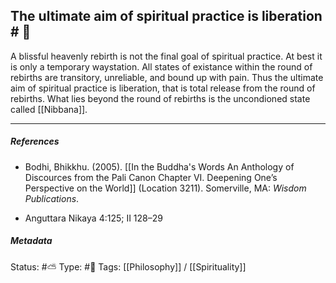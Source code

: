 ## The ultimate aim of spiritual practice is liberation  # 🧠

A blissful heavenly rebirth is not the final goal of spiritual practice. At best it is only a temporary waystation. All states of existance within the round of rebirths are transitory, unreliable, and bound up with pain. Thus the ultimate aim of spiritual practice is liberation, that is total release from the round of rebirths. What lies beyond the round of rebirths is the uncondioned state called [[Nibbana]]. 

___

##### References

- Bodhi, Bhikkhu. (2005). [[In the Buddha's Words An Anthology of Discources from the Pali Canon Chapter VI. Deepening One’s Perspective on the World]]   (Location 3211). Somerville, MA: _Wisdom Publications_.

- Anguttara Nikaya 4:125; II 128–29

##### Metadata
Status: #⛅️ 
Type: #🔴 
Tags: [[Philosophy]] /  [[Spirituality]] 